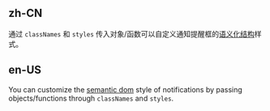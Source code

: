 ## zh-CN

通过 `classNames` 和 `styles` 传入对象/函数可以自定义通知提醒框的[语义化结构](#semantic-dom)样式。

## en-US

You can customize the [semantic dom](#semantic-dom) style of notifications by passing objects/functions through `classNames` and `styles`.
